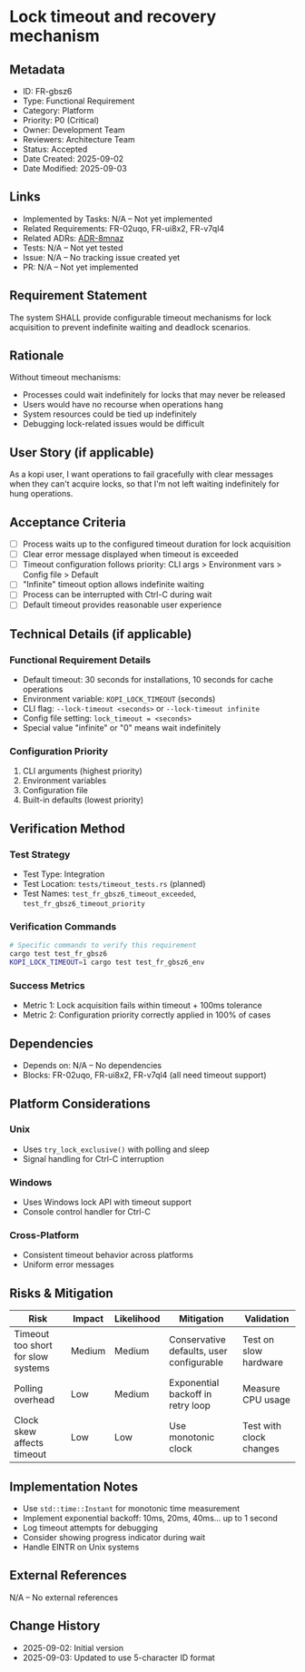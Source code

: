 # Lock timeout and recovery mechanism

## Metadata
- ID: FR-gbsz6
- Type: Functional Requirement
- Category: Platform
- Priority: P0 (Critical)
- Owner: Development Team
- Reviewers: Architecture Team
- Status: Accepted
- Date Created: 2025-09-02
- Date Modified: 2025-09-03

## Links
- Implemented by Tasks: N/A – Not yet implemented
- Related Requirements: FR-02uqo, FR-ui8x2, FR-v7ql4
- Related ADRs: [ADR-8mnaz](../adr/ADR-8mnaz-concurrent-process-locking-strategy.md)
- Tests: N/A – Not yet tested
- Issue: N/A – No tracking issue created yet
- PR: N/A – Not yet implemented

## Requirement Statement

The system SHALL provide configurable timeout mechanisms for lock acquisition to prevent indefinite waiting and deadlock scenarios.

## Rationale

Without timeout mechanisms:
- Processes could wait indefinitely for locks that may never be released
- Users would have no recourse when operations hang
- System resources could be tied up indefinitely
- Debugging lock-related issues would be difficult

## User Story (if applicable)

As a kopi user, I want operations to fail gracefully with clear messages when they can't acquire locks, so that I'm not left waiting indefinitely for hung operations.

## Acceptance Criteria

- [ ] Process waits up to the configured timeout duration for lock acquisition
- [ ] Clear error message displayed when timeout is exceeded
- [ ] Timeout configuration follows priority: CLI args > Environment vars > Config file > Default
- [ ] "Infinite" timeout option allows indefinite waiting
- [ ] Process can be interrupted with Ctrl-C during wait
- [ ] Default timeout provides reasonable user experience

## Technical Details (if applicable)

### Functional Requirement Details
- Default timeout: 30 seconds for installations, 10 seconds for cache operations
- Environment variable: `KOPI_LOCK_TIMEOUT` (seconds)
- CLI flag: `--lock-timeout <seconds>` or `--lock-timeout infinite`
- Config file setting: `lock_timeout = <seconds>`
- Special value "infinite" or "0" means wait indefinitely

### Configuration Priority
1. CLI arguments (highest priority)
2. Environment variables
3. Configuration file
4. Built-in defaults (lowest priority)

## Verification Method

### Test Strategy
- Test Type: Integration
- Test Location: `tests/timeout_tests.rs` (planned)
- Test Names: `test_fr_gbsz6_timeout_exceeded`, `test_fr_gbsz6_timeout_priority`

### Verification Commands
```bash
# Specific commands to verify this requirement
cargo test test_fr_gbsz6
KOPI_LOCK_TIMEOUT=1 cargo test test_fr_gbsz6_env
```

### Success Metrics
- Metric 1: Lock acquisition fails within timeout + 100ms tolerance
- Metric 2: Configuration priority correctly applied in 100% of cases

## Dependencies

- Depends on: N/A – No dependencies
- Blocks: FR-02uqo, FR-ui8x2, FR-v7ql4 (all need timeout support)

## Platform Considerations

### Unix
- Uses `try_lock_exclusive()` with polling and sleep
- Signal handling for Ctrl-C interruption

### Windows
- Uses Windows lock API with timeout support
- Console control handler for Ctrl-C

### Cross-Platform
- Consistent timeout behavior across platforms
- Uniform error messages

## Risks & Mitigation

| Risk | Impact | Likelihood | Mitigation | Validation |
|------|--------|------------|------------|------------|
| Timeout too short for slow systems | Medium | Medium | Conservative defaults, user configurable | Test on slow hardware |
| Polling overhead | Low | Medium | Exponential backoff in retry loop | Measure CPU usage |
| Clock skew affects timeout | Low | Low | Use monotonic clock | Test with clock changes |

## Implementation Notes

- Use `std::time::Instant` for monotonic time measurement
- Implement exponential backoff: 10ms, 20ms, 40ms... up to 1 second
- Log timeout attempts for debugging
- Consider showing progress indicator during wait
- Handle EINTR on Unix systems

## External References
N/A – No external references

## Change History

- 2025-09-02: Initial version
- 2025-09-03: Updated to use 5-character ID format